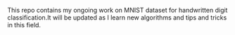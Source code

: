 This repo contains my ongoing work on MNIST dataset for handwritten digit classification.It will be updated as I learn new algorithms and tips and tricks in this field.